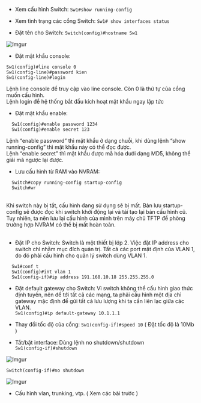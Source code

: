 - Xem cấu hình Switch: ```Sw1#show running-config```

- Xem tình trạng các cổng Switch: ```Sw1# show interfaces status``` 

- Đặt tên cho Switch: ```Switch(config)#hostname Sw1```

![Imgur](https://i.imgur.com/jxHZyHc.png)

- Đặt mật khẩu console:
```
Sw1(config)#line console 0
Sw1(config-line)#password kien
Sw1(config-line)#login
```

Lệnh line console để truy cập vào line console. Còn 0 là thứ tự của cổng muốn cấu hình.  <br/>
Lệnh login để hệ thống bắt đầu kích hoạt mật khẩu ngay lập tức


- Đặt mật khẩu enable:
```
  Sw1(config)#enable password 1234
  Sw1(config)#enable secret 123
```
Lệnh “enable password” thì mật khẩu ở dạng chuỗi, khi dùng lệnh “show running-config” thì mật khẩu này có thể đọc được.    <br/>
Lệnh “enable secret” thì mật khẩu được mã hóa dưới dạng MD5, không thể giải mã ngược lại được.

- Lưu cấu hình từ RAM vào NVRAM:
```
  Switch#copy running-config startup-config
  Switch#wr
```
<br/>
Khi switch này bị tắt, cấu hình đang sử dụng sẽ bị mất. Bản lưu startup-config sẽ được đọc khi switch khởi động lại và tái tạo lại bản cấu hình cũ. Tuy nhiên, ta nên lưu lại cấu hình của mình trên máy chủ TFTP đề phòng trường hợp NVRAM có thể bị mất hoàn toàn.  <br/>

 <br/>
 
- Đặt IP cho Switch: Switch là một thiết bị lớp 2. Việc đặt IP address cho switch chỉ nhằm mục đích quản trị. Tất cả các port mặt định của VLAN 1, do đó phải cấu hình cho quản lý switch dùng VLAN 1.
```
  Sw1#conf t
  Sw1(config)#int vlan 1
  Sw1(config-if)#ip address 191.168.10.18 255.255.255.0
```

- Đặt default gateway cho Switch: Vì switch không thể cấu hình giao thức định tuyến, nên để tới tất cả các mạng, ta phải cấu hình một địa chỉ gateway mặc định để gửi tất cả lưu lượng khi ta cần liên lạc giữa các VLAN.   <br/>
	```Sw1(config)#ip default-gateway 10.1.1.1```

- Thay đổi tốc độ của cổng:  ```Sw1(config-if)#speed 10``` ( Đặt tốc độ là 10Mb )

- Tắt/bật interface: Dùng lệnh no shutdown/shutdown     <br/>
	```Sw1(config-if)#shutdown```

![Imgur](https://i.imgur.com/lQcpvVW.png)

  ```Switch(config-if)#no shutdown```

![Imgur](https://i.imgur.com/avuAVbx.png)

- Cấu hình vlan, trunking, vtp. ( Xem các bài trước )
